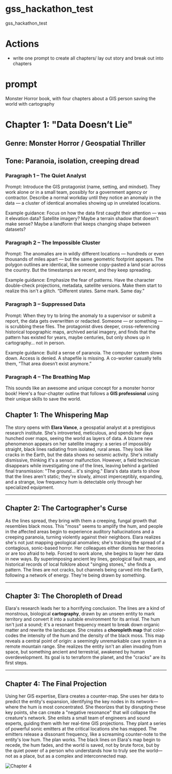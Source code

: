 # gss_hackathon_test
gss_hackathon_test



# Actions

- write one prompt to create all chapters/ lay out story and break out into chapters 


# prompt 

Monster Horror book, with four chapters about a GIS person saving the world with cartography


# Chapter 1: "Data Doesn’t Lie"
## Genre: Monster Horror / Geospatial Thriller
## Tone: Paranoia, isolation, creeping dread

### Paragraph 1 – The Quiet Analyst

Prompt: Introduce the GIS protagonist (name, setting, and mindset). They work alone or in a small team, possibly for a government agency or contractor. Describe a normal workday until they notice an anomaly in the data — a cluster of identical anomalies showing up in unrelated locations.

Example guidance: Focus on how the data first caught their attention — was it elevation data? Satellite imagery? Maybe a terrain shadow that doesn't make sense? Maybe a landform that keeps changing shape between datasets?

### Paragraph 2 – The Impossible Cluster

Prompt: The anomalies are in wildly different locations — hundreds or even thousands of miles apart — but the same geometric footprint appears. The polygon outlines are identical, like someone copy-pasted a land scar across the country. But the timestamps are recent, and they keep spreading.

Example guidance: Emphasize the fear of patterns. Have the character double-check projections, metadata, satellite versions. Make them start to realize this isn't a glitch. “Different states. Same mark. Same day.”


### Paragraph 3 – Suppressed Data

Prompt: When they try to bring the anomaly to a supervisor or submit a report, the data gets overwritten or redacted. Someone — or something — is scrubbing these files. The protagonist dives deeper, cross-referencing historical topographic maps, archived aerial imagery, and finds that the pattern has existed for years, maybe centuries, but only shows up in cartography… not in person.

Example guidance: Build a sense of paranoia. The computer system slows down. Access is denied. A shapefile is missing. A co-worker casually tells them, “That area doesn’t exist anymore.”

### Paragraph 4 – The Breathing Map

This sounds like an awesome and unique concept for a monster horror book! Here's a four-chapter outline that follows a **GIS professional** using their unique skills to save the world.

## Chapter 1: The Whispering Map
The story opens with **Elara Vance**, a geospatial analyst at a prestigious research institute. She's introverted, meticulous, and spends her days hunched over maps, seeing the world as layers of data. A bizarre new phenomenon appears on her satellite imagery: a series of impossibly straight, black lines radiating from isolated, rural areas. They look like cracks in the Earth, but the data shows no seismic activity. She's initially dismissive, thinking it's a sensor malfunction. However, a field technician disappears while investigating one of the lines, leaving behind a garbled final transmission: "The ground... it's singing." Elara's data starts to show that the lines aren't static; they're slowly, almost imperceptibly, expanding, and a strange, low frequency hum is detectable only through her specialized equipment.

---

## Chapter 2: The Cartographer's Curse
As the lines spread, they bring with them a creeping, fungal growth that resembles black moss. This "moss" seems to amplify the hum, and people in the affected areas begin to experience auditory hallucinations and a creeping paranoia, turning violently against their neighbors. Elara realizes she's not just mapping geological anomalies; she's tracking the spread of a contagious, sonic-based horror. Her colleagues either dismiss her theories or are too afraid to help. Forced to work alone, she begins to layer her data in new ways. By superimposing ancient ley lines, geological fault maps, and historical records of local folklore about "singing stones," she finds a pattern. The lines are not cracks, but channels being carved into the Earth, following a network of energy. They're being drawn by something.

---

## Chapter 3: The Choropleth of Dread
Elara's research leads her to a horrifying conclusion. The lines are a kind of monstrous, biological **cartography**, drawn by an unseen entity to mark territory and convert it into a suitable environment for its arrival. The hum isn't just a sound; it's a resonant frequency meant to break down organic matter and rewrite the landscape. She creates a **choropleth map**  that color-codes the intensity of the hum and the density of the black moss. This map reveals a central point of origin: a seemingly unremarkable cave system in a remote mountain range. She realizes the entity isn't an alien invading from space, but something ancient and terrestrial, awakened by human overdevelopment. Its goal is to terraform the planet, and the "cracks" are its first steps.

---

## Chapter 4: The Final Projection
Using her GIS expertise, Elara creates a counter-map. She uses her data to predict the entity's expansion, identifying the key nodes in its network—where the hum is most concentrated. She theorizes that by disrupting these key points, she can create a "negative resonance" that will collapse the creature's network. She enlists a small team of engineers and sound experts, guiding them with her real-time GIS projections. They plant a series of powerful sonic emitters at the critical locations she has mapped. The emitters release a dissonant frequency, like a screaming counter-note to the entity's low hum. The plan works. The black lines on Elara's map begin to recede, the hum fades, and the world is saved, not by brute force, but by the quiet power of a person who understands how to truly see the world—not as a place, but as a complex and interconnected map.

![Chapter 4](src/chapter4.png)